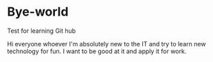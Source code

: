 # Bye-world
Test for learning Git hub

Hi everyone whoever
I'm absolutely new to the IT and try to learn new technology for fun.
I want to be good at it and apply it for work.
